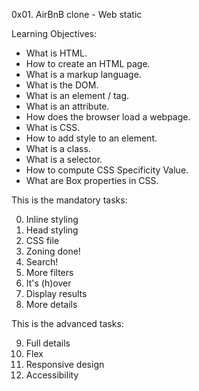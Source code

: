 0x01. AirBnB clone - Web static

Learning Objectives:

- What is HTML.
- How to create an HTML page.
- What is a markup language.
- What is the DOM.
- What is an element / tag.
- What is an attribute.
- How does the browser load a webpage.
- What is CSS.
- How to add style to an element.
- What is a class.
- What is a selector.
- How to compute CSS Specificity Value.
- What are Box properties in CSS.

This is the mandatory tasks:

0. Inline styling
1. Head styling
2. CSS file
3. Zoning done!
4. Search!
5. More filters
6. It's (h)over
7. Display results
8. More details

This is the advanced tasks:

9. Full details
10. Flex
11. Responsive design
12. Accessibility